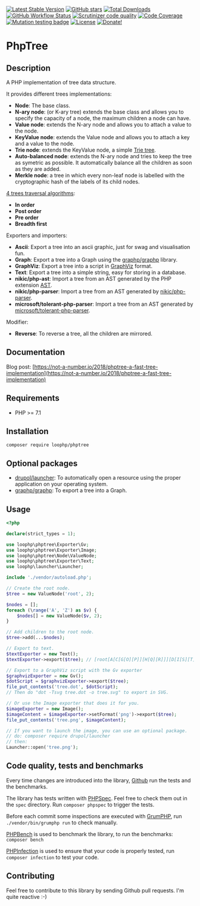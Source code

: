 [![Latest Stable Version](https://img.shields.io/packagist/v/loophp/phptree.svg?style=flat-square)](https://packagist.org/packages/loophp/phptree)
 [![GitHub stars](https://img.shields.io/github/stars/loophp/phptree.svg?style=flat-square)](https://packagist.org/packages/loophp/phptree)
 [![Total Downloads](https://img.shields.io/packagist/dt/loophp/phptree.svg?style=flat-square)](https://packagist.org/packages/loophp/phptree)
 [![GitHub Workflow Status](https://img.shields.io/github/workflow/status/loophp/phptree/Continuous%20Integration?style=flat-square)](https://github.com/loophp/phptree/actions)
 [![Scrutinizer code quality](https://img.shields.io/scrutinizer/quality/g/loophp/phptree/master.svg?style=flat-square)](https://scrutinizer-ci.com/g/loophp/phptree/?branch=master)
 [![Code Coverage](https://img.shields.io/scrutinizer/coverage/g/loophp/phptree/master.svg?style=flat-square)](https://scrutinizer-ci.com/g/loophp/phptree/?branch=master)
 [![Mutation testing badge](https://badge.stryker-mutator.io/github.com/loophp/phptree/master)](https://stryker-mutator.github.io)
 [![License](https://img.shields.io/packagist/l/loophp/phptree.svg?style=flat-square)](https://packagist.org/packages/loophp/phptree)
 [![Donate!](https://img.shields.io/badge/Donate-Paypal-brightgreen.svg?style=flat-square)](https://paypal.me/loophp)
 
# PhpTree

## Description

A PHP implementation of tree data structure.

It provides different trees implementations:
* **Node**: The base class.
* **N-ary node**: (or K-ary tree) extends the base class and allows you to specify the capacity of a node, the maximum children a node can have.
* **Value node**: extends the N-ary node and allows you to attach a value to the node.
* **KeyValue node**: extends the Value node and allows you to attach a key and a value to the node.
* **Trie node**: extends the KeyValue node, a simple [Trie tree](https://en.wikipedia.org/wiki/Trie).
* **Auto-balanced node**: extends the N-ary node and tries to keep the tree as symetric as possible. It automatically balance all the children as soon as they are added.
* **Merkle node**: a tree in which every non-leaf node is labelled with the cryptographic hash of the labels of its child nodes.

[4 trees traversal algorithms](https://en.wikipedia.org/wiki/Tree_traversal):
* **In order**
* **Post order**
* **Pre order**
* **Breadth first**

Exporters and importers:
* **Ascii**: Export a tree into an ascii graphic, just for swag and visualisation fun.
* **Graph**: Export a tree into a Graph using the [graphp/graphp](https://github.com/graphp/graph) library.
* **GraphViz**: Export a tree into a script in [GraphViz](http://www.graphviz.org/) format.
* **Text**: Export a tree into a simple string, easy for storing in a database.
* **nikic/php-ast**: Import a tree from an AST generated by the PHP extension [AST](https://github.com/nikic/php-ast).
* **nikic/php-parser**: Import a tree from an AST generated by [nikic/php-parser](https://github.com/nikic/php-parser).
* **microsoft/tolerant-php-parser**: Import a tree from an AST generated by [microsoft/tolerant-php-parser](https://github.com/microsoft/tolerant-php-parser).

Modifier:
* **Reverse**: To reverse a tree, all the children are mirrored.

## Documentation

Blog post: [https://not-a-number.io/2018/phptree-a-fast-tree-implementation](https://not-a-number.io/2018/phptree-a-fast-tree-implementation)

## Requirements

* PHP >= 7.1

## Installation

```composer require loophp/phptree```

## Optional packages

* [drupol/launcher](https://github.com/drupol/launcher): To automatically open a resource using the proper application on your operating system.
* [graphp/graphp](https://github.com/graphp/graph): To export a tree into a Graph.

## Usage

```php
<?php

declare(strict_types = 1);

use loophp\phptree\Exporter\Gv;
use loophp\phptree\Exporter\Image;
use loophp\phptree\Node\ValueNode;
use loophp\phptree\Exporter\Text;
use loophp\launcher\Launcher;

include './vendor/autoload.php';

// Create the root node.
$tree = new ValueNode('root', 2);

$nodes = [];
foreach (\range('A', 'Z') as $v) {
    $nodes[] = new ValueNode($v, 2);
}

// Add children to the root node.
$tree->add(...$nodes);

// Export to text.
$textExporter = new Text();
$textExporter->export($tree); // [root[A[C[G[O][P]][H[Q][R]]][D[I[S][T]][J[U][V]]]][B[E[K[W][X]][L[Y][Z]]][F[M][N]]]]⏎

// Export to a GraphViz script with the Gv exporter
$graphvizExporter = new Gv();
$dotScript = $graphvizExporter->export($tree);
file_put_contents('tree.dot', $dotScript);
// Then do "dot -Tsvg tree.dot -o tree.svg" to export in SVG.

// Or use the Image exporter that does it for you.
$imageExporter = new Image();
$imageContent = $imageExporter->setFormat('png')->export($tree);
file_put_contents('tree.png', $imageContent);

// If you want to launch the image, you can use an optional package.
// do: composer require drupol/launcher
// then:
Launcher::open('tree.png');
```

## Code quality, tests and benchmarks

Every time changes are introduced into the library, [Github](https://github.com/loophp/phptree/actions) run the tests and the benchmarks.

The library has tests written with [PHPSpec](http://www.phpspec.net/).
Feel free to check them out in the `spec` directory. Run `composer phpspec` to trigger the tests.

Before each commit some inspections are executed with [GrumPHP](https://github.com/phpro/grumphp), run `./vendor/bin/grumphp run` to check manually.

[PHPBench](https://github.com/phpbench/phpbench) is used to benchmark the library, to run the benchmarks: `composer bench`

[PHPInfection](https://github.com/infection/infection) is used to ensure that your code is properly tested, run `composer infection` to test your code.

## Contributing

Feel free to contribute to this library by sending Github pull requests. I'm quite reactive :-)
